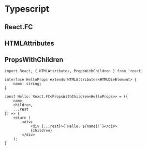 
# Typescript

## React.FC

## HTMLAttributes

## PropsWithChildren

```tsx
import React, { HTMLAttributes, PropsWithChildren } from 'react'

interface HelloProps extends HTMLAttributes<HTMLDivElement> {
    name: string;
}

const Hello: React.FC<PropsWithChildren<HelloProps>> = ({
    name,
    children,
    ...rest
}) => {
    return (
        <div>
            <div {...rest}>{`Hello, ${name}!`}</div>
            {children}
        </div>
    );
}
```
